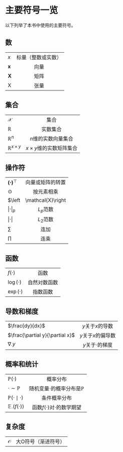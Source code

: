 # 主要符号一览


以下列举了本书中使用的主要符号。


## 数

|||
|:--|:-:|
|$x$| 标量（整数或实数）|
|$\boldsymbol{x}$|向量|
|$\boldsymbol{X}$|矩阵|
|$\mathsf{X}$|张量|


## 集合

|||
|:--|:-:|
|$\mathcal{X}$|集合|
|$\mathbb{R}$|实数集合|
|$\mathbb{R}^n$|$n$维的实数向量集合|
|$\mathbb{R}^{x \times y}$|$x \times y$维的实数矩阵集合|


## 操作符

|||
|:--|:-:|
|$\boldsymbol{(\cdot)}^\top$|向量或矩阵的转置|
|$\odot$|按元素相乘|
|$\left|\mathcal{X}\right|$|集合$\mathcal{X}$中元素个数|
|$\|\cdot\|_p$|$L_p$范数|
|$\|\cdot\|$|$L_2$范数|
|$\sum$|连加|
|$\prod$|连乘|


## 函数

|||
|:--|:-:|
|$f(\cdot)$|函数|
|$\log(\cdot)$|自然对数函数|
|$\exp(\cdot)$|指数函数|


## 导数和梯度

|||
|:--|:-:|
|$\frac{dy}{dx}$|$y$关于$x$的导数|
|$\frac{\partial y}{\partial x}$|$y$关于$x$的偏导数|
|$\nabla_{\cdot} y$|$y$关于$\cdot$的梯度|


## 概率和统计

|||
|:--|:-:|
|$\mathbb{P}(\cdot)$|概率分布|
|$\cdot \sim \mathbb{P}$|随机变量$\cdot$的概率分布是$\mathbb{P}$|
|$\mathbb{P}(\cdot \mid \cdot)$|条件概率分布|
|$\mathbb{E}_\cdot(f(\cdot))$|函数$f(\cdot)$对$\cdot$的数学期望|


## 复杂度

|||
|:--|:-:|
|$\mathcal{O}$|大O符号（渐进符号）|
